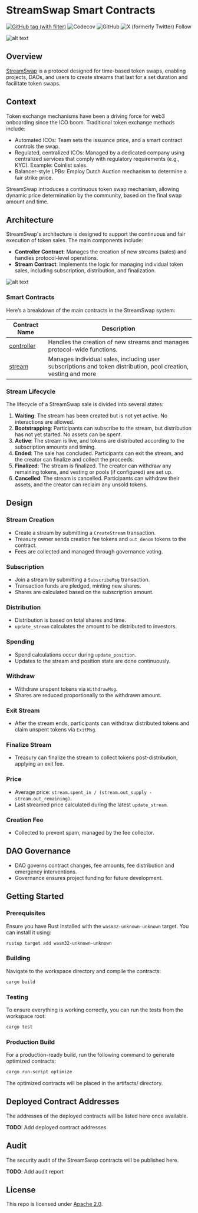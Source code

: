 # StreamSwap Smart Contracts

[![GitHub tag (with filter)](https://img.shields.io/github/v/tag/StreamSwapProtocol/streamswap-contracts?label=Latest%20version&logo=github)](https://github.com/StreamSwapProtocol/streamswap-contracts/releases/latest)
![Codecov](https://img.shields.io/codecov/c/github/StreamSwapProtocol/streamswap-contracts)
![GitHub](https://img.shields.io/github/license/StreamSwapProtocol/streamswap-contracts)
![X (formerly Twitter) Follow](https://img.shields.io/twitter/follow/StreamSwap_io)

![alt text](https://i.imgur.com/P7hF5uG.png)

## Overview

[StreamSwap](https://www.streamswap.io) is a protocol designed for time-based token swaps, enabling projects, DAOs, and users to create streams that last for a set duration and facilitate token swaps.

## Context

Token exchange mechanisms have been a driving force for web3 onboarding since the ICO boom. Traditional token exchange methods include:

- Automated ICOs: Team sets the issuance price, and a smart contract controls the swap.
- Regulated, centralized ICOs: Managed by a dedicated company using centralized services that comply with regulatory requirements (e.g., KYC). Example: Coinlist sales.
- Balancer-style LPBs: Employ Dutch Auction mechanism to determine a fair strike price.

StreamSwap introduces a continuous token swap mechanism, allowing dynamic price determination by the community, based on the final swap amount and time.

## Architecture

StreamSwap's architecture is designed to support the continuous and fair execution of token sales. The main components include:

- **Controller Contract**: Manages the creation of new streams (sales) and handles protocol-level operations.
- **Stream Contract**: Implements the logic for managing individual token sales, including subscription, distribution, and finalization.

![alt text](https://gist.github.com/user-attachments/assets/fa8e3b0b-6b31-48c4-86da-b0f1bae5bc45)

### Smart Contracts

Here’s a breakdown of the main contracts in the StreamSwap system:

| Contract Name                   | Description                                                                                                    |
|---------------------------------|----------------------------------------------------------------------------------------------------------------|
| [controller](contracts/factory) | Handles the creation of new streams and manages protocol-wide functions.                                       |
| [stream](contracts/stream)      | Manages individual sales, including user subscriptions and token distribution, pool creation, vesting and more |

### Stream Lifecycle

The lifecycle of a StreamSwap sale is divided into several states:

1. **Waiting**: The stream has been created but is not yet active. No interactions are allowed.
2. **Bootstrapping**: Participants can subscribe to the stream, but distribution has not yet started. No assets can be spent.
3. **Active**: The stream is live, and tokens are distributed according to the subscription amounts and timing.
4. **Ended**: The sale has concluded. Participants can exit the stream, and the creator can finalize and collect the proceeds.
5. **Finalized**: The stream is finalized. The creator can withdraw any remaining tokens, and vesting or pools (if configured) are set up.
6. **Cancelled**: The stream is cancelled. Participants can withdraw their assets, and the creator can reclaim any unsold tokens.

## **Design**

### **Stream Creation**

- Create a stream by submitting a `CreateStream` transaction.
- Treasury owner sends creation fee tokens and `out_denom` tokens to the contract.
- Fees are collected and managed through governance voting.

### **Subscription**

- Join a stream by submitting a `SubscribeMsg` transaction.
- Transaction funds are pledged, minting new shares.
- Shares are calculated based on the subscription amount.

### **Distribution**

- Distribution is based on total shares and time.
- `update_stream` calculates the amount to be distributed to investors.

### **Spending**

- Spend calculations occur during `update_position`.
- Updates to the stream and position state are done continuously.

### **Withdraw**

- Withdraw unspent tokens via `WithdrawMsg`.
- Shares are reduced proportionally to the withdrawn amount.

### **Exit Stream**

- After the stream ends, participants can withdraw distributed tokens and claim unspent tokens via `ExitMsg`.

### **Finalize Stream**

- Treasury can finalize the stream to collect tokens post-distribution, applying an exit fee.

### **Price**

- Average price: `stream.spent_in / (stream.out_supply - stream.out_remaining)`.
- Last streamed price calculated during the latest `update_stream`.

### **Creation Fee**

- Collected to prevent spam, managed by the fee collector.

## **DAO Governance**

- DAO governs contract changes, fee amounts, fee distribution and emergency interventions.
- Governance ensures project funding for future development.

## Getting Started

### Prerequisites

Ensure you have Rust installed with the `wasm32-unknown-unknown` target. You can install it using:

```bash
rustup target add wasm32-unknown-unknown
```

### Building

Navigate to the workspace directory and compile the contracts:

```bash
cargo build
```

### Testing

To ensure everything is working correctly, you can run the tests from the workspace root:

```bash
cargo test
```

### Production Build

For a production-ready build, run the following command to generate optimized contracts:

```bash
cargo run-script optimize
```

The optimized contracts will be placed in the artifacts/ directory.

## Deployed Contract Addresses

The addresses of the deployed contracts will be listed here once available.

**TODO**: Add deployed contract addresses

## Audit

The security audit of the StreamSwap contracts will be published here.

**TODO**: Add audit report

## License

This repo is licensed under [Apache 2.0](LICENSE).
